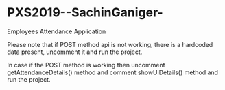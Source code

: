 # PXS2019--SachinGaniger-
Employees Attendance Application

Please note that if POST method api is not working, there is a hardcoded data present, uncomment it and run the project.


In case if the POST method is working then uncomment getAttendanceDetails() method and comment showUiDetails() method and run the project.
